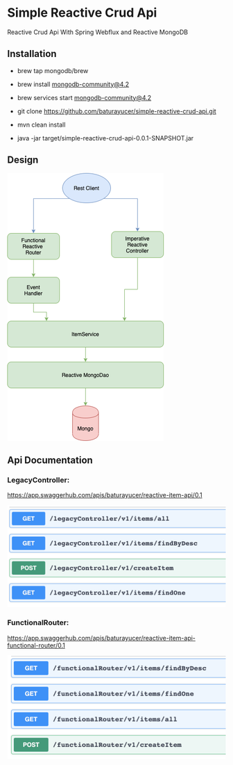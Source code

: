 # Simple Reactive Crud Api
Reactive Crud Api With Spring Webflux and Reactive MongoDB

## Installation

* brew tap mongodb/brew

* brew install mongodb-community@4.2

* brew services start mongodb-community@4.2

* git clone https://github.com/baturayucer/simple-reactive-crud-api.git

* mvn clean install

- java -jar target/simple-reactive-crud-api-0.0.1-SNAPSHOT.jar

## Design

![Architecture](src/main/resources/Architecture.png)

## Api Documentation

### LegacyController:

https://app.swaggerhub.com/apis/baturayucer/reactive-item-api/0.1

![legacyController](src/main/resources/legacyController.png)

### FunctionalRouter:

https://app.swaggerhub.com/apis/baturayucer/reactive-item-api-functional-router/0.1

![functionalRouter](src/main/resources/FunctionalRouter.png)